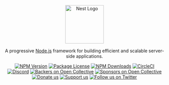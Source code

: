 <p align="center">
  <a href="http://nestjs.com/" target="blank"><img src="https://nestjs.com/img/logo-small.svg" width="120" alt="Nest Logo" /></a>
</p>

[circleci-image]: https://img.shields.io/circleci/build/github/nestjs/nest/master?token=abc123def456
[circleci-url]: https://circleci.com/gh/nestjs/nest

  <p align="center">A progressive <a href="http://nodejs.org" target="_blank">Node.js</a> framework for building efficient and scalable server-side applications.</p>
    <p align="center">
<a href="https://www.npmjs.com/~nestjscore" target="_blank"><img src="https://img.shields.io/npm/v/@nestjs/core.svg" alt="NPM Version" /></a>
<a href="https://www.npmjs.com/~nestjscore" target="_blank"><img src="https://img.shields.io/npm/l/@nestjs/core.svg" alt="Package License" /></a>
<a href="https://www.npmjs.com/~nestjscore" target="_blank"><img src="https://img.shields.io/npm/dm/@nestjs/common.svg" alt="NPM Downloads" /></a>
<a href="https://circleci.com/gh/nestjs/nest" target="_blank"><img src="https://img.shields.io/circleci/build/github/nestjs/nest/master" alt="CircleCI" /></a>
<a href="https://discord.gg/G7Qnnhy" target="_blank"><img src="https://img.shields.io/badge/discord-online-brightgreen.svg" alt="Discord"/></a>
<a href="https://opencollective.com/nest#backer" target="_blank"><img src="https://opencollective.com/nest/backers/badge.svg" alt="Backers on Open Collective" /></a>
<a href="https://opencollective.com/nest#sponsor" target="_blank"><img src="https://opencollective.com/nest/sponsors/badge.svg" alt="Sponsors on Open Collective" /></a>
  <a href="https://paypal.me/kamilmysliwiec" target="_blank"><img src="https://img.shields.io/badge/Donate-PayPal-ff3f59.svg" alt="Donate us"/></a>
    <a href="https://opencollective.com/nest#sponsor"  target="_blank"><img src="https://img.shields.io/badge/Support%20us-Open%20Collective-41B883.svg" alt="Support us"></a>
  <a href="https://twitter.com/nestframework" target="_blank"><img src="https://img.shields.io/twitter/follow/nestframework.svg?style=social&label=Follow" alt="Follow us on Twitter"></a>
</p>
  <!--[![Backers on Open Collective](https://opencollective.com/nest/backers/badge.svg)](https://opencollective.com/nest#backer)
  [![Sponsors on Open Collective](https://opencollective.com/nest/sponsors/badge.svg)](https://opencollective.com/nest#sponsor)-->

<!-- 
# 📚 NestJS User & Library Management Project

[![NestJS](https://img.shields.io/badge/NestJS-Backend-red)](https://nestjs.com/)  
[![PostgreSQL](https://img.shields.io/badge/PostgreSQL-Database-blue)](https://www.postgresql.org/)  
[![Redis](https://img.shields.io/badge/Redis-Cache-green)](https://redis.io/)  
[![Kafka](https://img.shields.io/badge/Kafka-Event--Streaming-black)](https://kafka.apache.org/)  
[![Docker](https://img.shields.io/badge/Docker-Compose-2496ED)](https://www.docker.com/)

---

## 🔎 Overview
This project was built as part of my learning journey with NestJS and backend systems. The main goal was to simulate a small-scale library management system, but enriched with real-world patterns: authentication, caching, event-driven messaging, and container orchestration.

It is a **full-stack backend system** built with **NestJS**, designed for managing users, roles, and books, while also demonstrating modern backend practices:  

- **PostgreSQL** → relational database for persistent storage  
- **Redis** → caching layer for performance optimization  
- **Kafka** → event-driven architecture for handling book rentals/returns  
- **pgAdmin** → graphical database management tool  
- **Swagger** → interactive API documentation  
- **Docker Compose** → single-command container orchestration  

👉 The goal is to provide a **modular, production-like backend** where each concept (authentication, caching, messaging, persistence) is implemented in its own NestJS module.

---

## ⚙️ Installation & Setup

### 1. Clone the Repository
```bash
git clone https://github.com/Asyaberk/nestjs-user-project.git
cd nestjs-user-project
```

### 2. Environment Variables
Create a `.env` file in the root directory:
```bash
PORT=3000

DB_HOST=
DB_USERNAME=
DB_PASSWORD=
DB_PORT=
DB_DATABASE=

PGADMIN_EMAIL=admin@admin.com
PGADMIN_PASSWORD=123
PGADMIN_HOST_PORT=5050
PGADMIN_CONTAINER_PORT=80

REDIS_PORT=6379
REDIS_HOST=redis
REDIS_URL=redis://redis:6379

KAFKA_BROKERS=kafka:9092
KAFKA_TOPIC=topic-test
```

### 3. Kafka Setup – Export Host IP
Create a `.env` file in the root directory:
```bash
export HOST_IP=$(ifconfig | grep -E "([0-9]{1,3}\.){3}[0-9]{1,3}" | grep -v 127.0.0.1 | awk '{ print $2 }' | cut -f2 -d: | head -n1)
```

### 4. Start Services
```bash
docker-compose up -d --build
```

### 5. Monitor Logs
```bash
docker logs -f nestjs-project-app
```
This ensures all services (**Postgres, Redis, Kafka, App**) are healthy and running.

---

### 🌐 Available Services
- **API** → http://localhost:3000
- **Swagger Docs** → http://localhost:3000/api
- **pgAdmin** → http://localhost:5050 (login with admin@admin.com / 123)
- **Postgres** → localhost:5432
- **Redis** → localhost:6379
- **Kafka** → localhost:9092

---

### 🔎 Health Check
```bash
curl http://localhost:3000/healthcheck
```
**Expected Response:**
```
{ "status": "ok" }
```

---

### 📖 API Documentation (Swagger)
Once the app is running, visit:
→ http://localhost:3000/api

Here you can:
- Explore available endpoints
- Send test requests directly from the browser
- View request/response schemas

---

### 📦 Project Modules
- **Auth Module** → Registration, login, logout (JWT in HTTP-only cookies).
- **Users Module** → Manage users and their roles.
- **Roles Module** → Define role-based access.
- **Books Module** → CRUD operations for books.
- **Library Module** → Borrowing (rent) and returning (return) books.
- **Kafka Module** → Publishes events like `LIBRARY_RENT_CREATED` and consumes them for logging.
- **Redis Module** → Used for caching frequent queries (e.g., user lists, books).

---

### 📨 Kafka Demo
**Rent a Book (Producer Event)**
```bash
curl -X POST http://localhost:3000/library/rent -H "Content-Type: application/json" -d '{"bookId": 1, "userId": 1}'
```
Consumer Log Output:
```
Received event: LIBRARY_RENT_CREATED
```

**Return a Book**
```bash
curl -X POST http://localhost:3000/library/return/1
```
Consumer Log Output:
```
Received event: LIBRARY_RENT_RETURNED
```

---

### 🗄️ Redis Demo
Check cache content:
```bash
docker exec -it nestjs-project-redis redis-cli
> KEYS *
```

---

### 🛠 Development Mode
To run only the NestJS app (without Docker containers):
```bash
npm install
npm run start:dev
```

---

### ✅ Conclusion
This project demonstrates how **NestJS integrates with PostgreSQL, Redis, and Kafka**, orchestrated
via Docker Compose.
It is a **great starting point** for anyone wanting to learn **microservice-related patterns** and
**event-driven architectures** while keeping everything structured under NestJS modules.
 -->